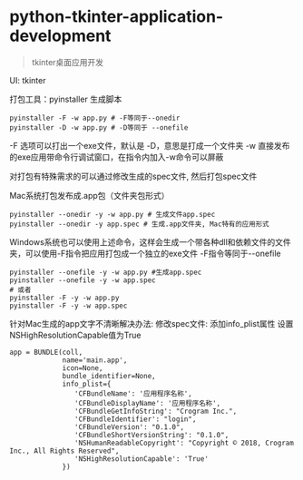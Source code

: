 # python-tkinter-application-development

> tkinter桌面应用开发


UI: tkinter

打包工具：pyinstaller
生成脚本

```shell
pyinstaller -F -w app.py # -F等同于--onedir
pyinstaller -D -w app.py # -D等同于 --onefile
```

-F 选项可以打出一个exe文件，默认是 -D，意思是打成一个文件夹
-w 直接发布的exe应用带命令行调试窗口，在指令内加入-w命令可以屏蔽

对打包有特殊需求的可以通过修改生成的spec文件, 然后打包spec文件

Mac系统打包发布成.app包（文件夹包形式）

```shell
pyinstaller --onedir -y -w app.py # 生成文件app.spec
pyinstaller --onedir -y app.spec # 生成.app文件夹, Mac特有的应用形式
```

Windows系统也可以使用上述命令，这样会生成一个带各种dll和依赖文件的文件夹，可以使用-F指令把应用打包成一个独立的exe文件
-F指令等同于--onefile

```shell
pyinstaller --onefile -y -w app.py #生成app.spec
pyinstaller --onefile -y -w app.spec
# 或者
pyinstaller -F -y -w app.py
pyinstaller -F -y -w app.spec
```

针对Mac生成的app文字不清晰解决办法:
修改spec文件: 添加info_plist属性
设置NSHighResolutionCapable值为True

```
app = BUNDLE(coll,
             name='main.app',
             icon=None,
             bundle_identifier=None,
             info_plist={
                'CFBundleName': '应用程序名称',
                'CFBundleDisplayName': '应用程序名称',
                'CFBundleGetInfoString': "Crogram Inc.",
                'CFBundleIdentifier': "login",
                'CFBundleVersion': "0.1.0",
                'CFBundleShortVersionString': "0.1.0",
                'NSHumanReadableCopyright': "Copyright © 2018, Crogram Inc., All Rights Reserved",
                'NSHighResolutionCapable': 'True'
             })
```


